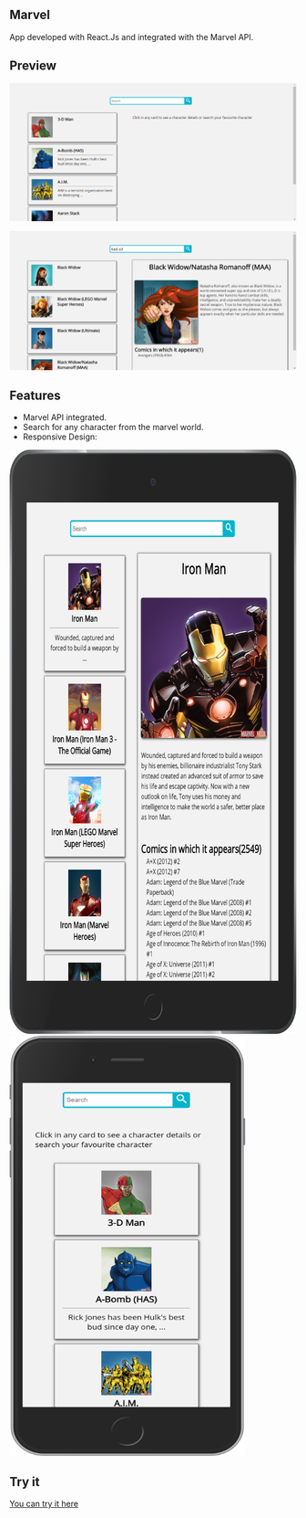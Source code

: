 ## Marvel

App developed with React.Js and integrated with the Marvel API.

## Preview

![screenshot1](https://github.com/ivansevillaa/Marvel/blob/master/screenshots/screenshot1.png)    

![screenshot2](https://github.com/ivansevillaa/Marvel/blob/master/screenshots/screenshot2.png)  

## Features

- Marvel API integrated.  
- Search for any character from the marvel world.  
- Responsive Design:

<img src="https://github.com/ivansevillaa/Marvel/blob/master/screenshots/screenshot-iPad.png" alt="screenshot-iPad" width="768px" height="1024px" />

<img src="https://github.com/ivansevillaa/Marvel/blob/master/screenshots/screenshot-iPhone.png" alt="screenshot-iPhone" width="414px" height="736px" />

## Try it

[You can try it here](https://ivansevillaa.github.io/Marvel/)
